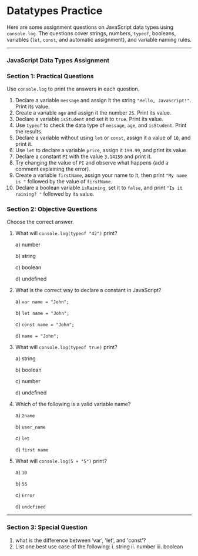 # Datatypes Practice

Here are some assignment questions on JavaScript data types using `console.log`. The questions cover strings, numbers, `typeof`, booleans, variables (`let`, `const`, and automatic assignment), and variable naming rules.

---

### **JavaScript Data Types Assignment**

### **Section 1: Practical Questions**

Use `console.log` to print the answers in each question.

1. Declare a variable `message` and assign it the string `"Hello, JavaScript!"`. Print its value.
2. Create a variable `age` and assign it the number `25`. Print its value.
3. Declare a variable `isStudent` and set it to `true`. Print its value.
4. Use `typeof` to check the data type of `message`, `age`, and `isStudent`. Print the results.
5. Declare a variable without using `let` or `const`, assign it a value of `10`, and print it.
6. Use `let` to declare a variable `price`, assign it `199.99`, and print its value.
7. Declare a constant `PI` with the value `3.14159` and print it.
8. Try changing the value of `PI` and observe what happens (add a comment explaining the error).
9. Create a variable `firstName`, assign your name to it, then print `"My name is "` followed by the value of `firstName`.
10. Declare a boolean variable `isRaining`, set it to `false`, and print `"Is it raining? "` followed by its value.

### **Section 2: Objective Questions**

Choose the correct answer.

1. What will `console.log(typeof "42")` print?

   a) number

   b) string

   c) boolean

   d) undefined

2. What is the correct way to declare a constant in JavaScript?

   a) `var name = "John";`

   b) `let name = "John";`

   c) `const name = "John";`

   d) `name = "John";`

3. What will `console.log(typeof true)` print?

   a) string

   b) boolean

   c) number

   d) undefined

4. Which of the following is a valid variable name?

   a) `2name`

   b) `user_name`

   c) `let`

   d) `first name`

5. What will `console.log(5 + "5")` print?

   a) `10`

   b) `55`

   c) `Error`

   d) `undefined`

---

### **Section 3: Special Question**

1. what is the difference between ‘var’, 'let', and 'const'?
2. List one best use case of the following:
   i. string
   ii. number
   iii. boolean
